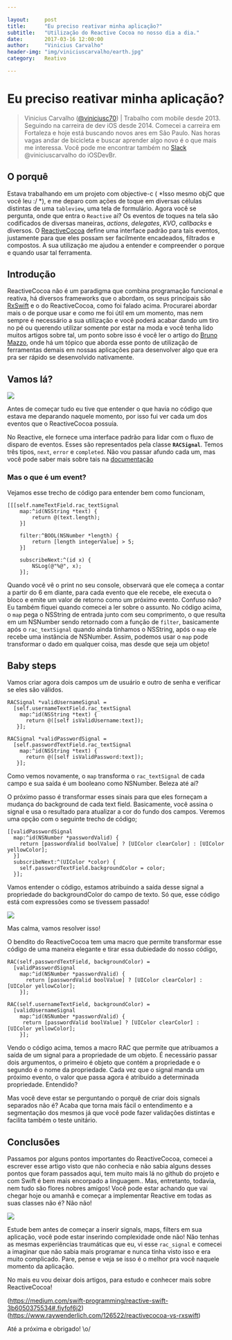```yaml
---

layout:     post
title:      "Eu preciso reativar minha aplicação?"
subtitle:   "Utilização do Reactive Cocoa no nosso dia a dia."
date:       2017-03-16 12:00:00
author:     "Vinicius Carvalho"
header-img: "img/viniciuscarvalho/earth.jpg"
category:   Reativo

---
```


# Eu preciso reativar minha aplicação?

> Vinicius Carvalho ([@viniciusc70](https://twitter.com/viniciusc70)) | Trabalho com mobile desde 2013. Seguindo na carreira de dev iOS desde 2014. Comecei a carreira em Fortaleza e hoje está buscando novos ares em São Paulo. Nas horas vagas andar de bicicleta e buscar aprender algo novo é o que mais me interessa. Você pode me encontrar também no [Slack](http://iosdevbr.herokuapp.com) @viniciuscarvalho do iOSDevBr.

## O porquê

Estava trabalhando em um projeto com objective-c ( *Isso mesmo objC que você leu :/ *), e me deparo com ações de toque em diversas células distintas de uma `tableview`, uma tela de formulário. Agora você se pergunta, onde que entra o `Reactive` ai? Os eventos de toques na tela são codificados de diversas maneiras, *actions*, *delegates*, *KVO*, *callbacks* e diversos. O [ReactiveCocoa](https://github.com/ReactiveCocoa/ReactiveCocoa) define uma interface padrão para tais eventos, justamente para que eles possam ser facilmente encadeados, filtrados e compostos. A sua utilização me ajudou a entender e compreender o porque e quando usar tal ferramenta.

## Introdução

ReactiveCocoa não é um paradigma que combina programação funcional e reativa, há diversos frameworks que o abordam, os seus principais são [RxSwift](https://github.com/ReactiveX/RxSwift) e o do ReactiveCocoa, como foi falado acima. Procurarei abordar mais o de porque usar e como me foi útil em um momento, mas nem sempre é necessário a sua utilização e você poderá acabar dando um tiro no pé ou querendo utilizar somente por estar na moda e você tenha lido muitos artigos sobre tal, um ponto sobre isso é você ler o artigo do [Bruno Mazzo](http://equinocios.com/arquitetura/2017/03/03/Introducao-a-arquitetura-evolutiva/), onde há um tópico que aborda esse ponto de utilização de ferramentas demais em nossas aplicações para desenvolver algo que era pra ser rápido se desenvolvido nativamente.

## Vamos lá?

![](http://i.giphy.com/xUA7b1XtsUC0P6aMY8.gif)

Antes de começar tudo eu tive que entender o que havia no código que estava me deparando naquele momento, por isso fui ver cada um dos eventos que o ReactiveCocoa possuía.

No Reactive, ele fornece uma interface padrão para lidar com o fluxo de disparo de eventos. Esses são representados pela classe **`RACSignal`**. Temos três tipos, `next`, `error` e `completed`. Não vou passar afundo cada um, mas você pode saber mais sobre tais na [documentação](https://github.com/ReactiveCocoa/ReactiveSwift/blob/master/Documentation/FrameworkOverview.md#signals)

### Mas o que é um event?

Vejamos esse trecho de código para entender bem como funcionam,

```
[[[self.nameTextField.rac_textSignal
    map:^id(NSString *text) {
    	return @(text.length);
    }]
    
    filter:^BOOL(NSNumber *length) {
    	return [length integerValue] > 5;
    }]
    
    subscribeNext:^(id x) {
    	NSLog(@"%@", x);
    }];
```
Quando você vê o print no seu console, observará que ele começa a contar a partir do 6 em diante, para cada evento que ele recebe, ele executa o bloco e emite um valor de retorno como um próximo evento. Confuso não? Eu também fiquei quando comecei a ler sobre o assunto.
No código acima, o `map` pega o NSString de entrada junto com seu comprimento, o que resulta em um NSNumber sendo retornado com a função de `filter`, basicamente após o `rac_textSignal` quando ainda tinhamos o NSString, após o `map` ele recebe uma instância de NSNumber. Assim, podemos usar o `map` pode transformar o dado em qualquer coisa, mas desde que seja um objeto! 

## Baby steps

Vamos criar agora dois campos um de usuário e outro de senha e verificar se eles são válidos.

```
RACSignal *validUsernameSignal =
  [self.usernameTextField.rac_textSignal
    map:^id(NSString *text) {
      return @([self isValidUsername:text]);
   }];
 
RACSignal *validPasswordSignal =
  [self.passwordTextField.rac_textSignal
    map:^id(NSString *text) {
      return @([self isValidPassword:text]);
   }];
```

Como vemos novamente, o `map` transforma o `rac_textSignal` de cada campo e sua saída é um booleano como NSNumber. Beleza até aí?

O próximo passo é transformar esses sinais para que eles forneçam a mudança do background de cada text field.
Basicamente, você assina o signal e usa o resultado para atualizar a cor do fundo dos campos. Veremos uma opção com o seguinte trecho de código;

```
[[validPasswordSignal
  map:^id(NSNumber *passwordValid) {
    return [passwordValid boolValue] ? [UIColor clearColor] : [UIColor yellowColor];
  }]
  subscribeNext:^(UIColor *color) {
    self.passwordTextField.backgroundColor = color;
  }];
```

Vamos entender o código, estamos atribuindo a saída desse signal a propriedade do backgroundColor do campo de texto. Só que, esse código está com expressões como se tivessem passado!

![](http://i.giphy.com/3otPouMUsmarhYbpaE.gif)

Mas calma, vamos resolver isso!

O bendito do ReactiveCocoa tem uma macro que permite transformar esse código de uma maneira elegante e tirar essa dubiedade do nosso código, 

```
RAC(self.passwordTextField, backgroundColor) =
  [validPasswordSignal
    map:^id(NSNumber *passwordValid) {
      return [passwordValid boolValue] ? [UIColor clearColor] : [UIColor yellowColor];
    }];
 
RAC(self.usernameTextField, backgroundColor) =
  [validUsernameSignal
    map:^id(NSNumber *passwordValid) {
     return [passwordValid boolValue] ? [UIColor clearColor] : [UIColor yellowColor];
    }];
```

Vendo o código acima, temos a macro RAC que permite que atribuamos a saída de um signal para a propriedade de um objeto. É necessário passar dois argumentos, o primeiro é objeto que contém a propriedade e o segundo é o nome da propriedade. Cada vez que o signal manda um próximo evento, o valor que passa agora é atribuído a determinada propriedade. Entendido?

Mas você deve estar se perguntando o porquê de criar dois signals separados não é? Acaba que torna mais fácil o entendimento e a segmentação dos mesmos já que você pode fazer validações distintas e facilita também o teste unitário.

## Conclusões

Passamos por alguns pontos importantes do ReactiveCocoa, comecei a escrever esse artigo visto que não conhecia e não sabia alguns desses pontos que foram passados aqui, tem muito mais lá no github do projeto e com Swift é bem mais encorpado a linguagem.. Mas, entretanto, todavia, nem tudo são flores nobres amigos!
Você pode estar achando que vai chegar hoje ou amanhã e começar a implementar Reactive em todas as suas classes não é? Não não!

![](http://i.giphy.com/JYZ397GsFrFtu.gif)

Estude bem antes de começar a inserir signals, maps, filters em sua aplicação, você pode estar inserindo complexidade onde não!
Não tenhas as mesmas experiências traumáticas que eu, vi esse `rac_signal`
e comecei a imaginar que não sabia mais programar e nunca tinha visto isso e era muito complicado. Pare, pense e veja se isso é o melhor pra você naquele momento da aplicação.

No mais eu vou deixar dois artigos, para estudo e conhecer mais sobre ReactiveCocoa!

(https://medium.com/swift-programming/reactive-swift-3b6050375534#.fiyfof6j2)
(https://www.raywenderlich.com/126522/reactivecocoa-vs-rxswift)

Até a próxima e obrigado! \o/

